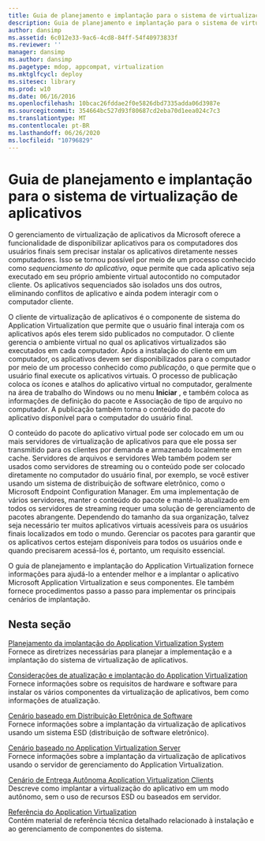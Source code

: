 ```yaml
---
title: Guia de planejamento e implantação para o sistema de virtualização de aplicativos
description: Guia de planejamento e implantação para o sistema de virtualização de aplicativos
author: dansimp
ms.assetid: 6c012e33-9ac6-4cd8-84ff-54f40973833f
ms.reviewer: ''
manager: dansimp
ms.author: dansimp
ms.pagetype: mdop, appcompat, virtualization
ms.mktglfcycl: deploy
ms.sitesec: library
ms.prod: w10
ms.date: 06/16/2016
ms.openlocfilehash: 10bcac26fddae2f0e5826dbd7335adda06d3987e
ms.sourcegitcommit: 354664bc527d93f80687cd2eba70d1eea024c7c3
ms.translationtype: MT
ms.contentlocale: pt-BR
ms.lasthandoff: 06/26/2020
ms.locfileid: "10796829"
---
```

# Guia de planejamento e implantação para o sistema de virtualização de aplicativos


O gerenciamento de virtualização de aplicativos da Microsoft oferece a funcionalidade de disponibilizar aplicativos para os computadores dos usuários finais sem precisar instalar os aplicativos diretamente nesses computadores. Isso se tornou possível por meio de um processo conhecido como *sequenciamento do aplicativo, o*que permite que cada aplicativo seja executado em seu próprio ambiente virtual autocontido no computador cliente. Os aplicativos sequenciados são isolados uns dos outros, eliminando conflitos de aplicativo e ainda podem interagir com o computador cliente.

O cliente de virtualização de aplicativos é o componente de sistema do Application Virtualization que permite que o usuário final interaja com os aplicativos após eles terem sido publicados no computador. O cliente gerencia o ambiente virtual no qual os aplicativos virtualizados são executados em cada computador. Após a instalação do cliente em um computador, os aplicativos devem ser disponibilizados para o computador por meio de um processo conhecido como *publicação*, o que permite que o usuário final execute os aplicativos virtuais. O processo de publicação coloca os ícones e atalhos do aplicativo virtual no computador, geralmente na área de trabalho do Windows ou no menu **Iniciar** , e também coloca as informações de definição do pacote e Associação de tipo de arquivo no computador. A publicação também torna o conteúdo do pacote do aplicativo disponível para o computador do usuário final.

O conteúdo do pacote do aplicativo virtual pode ser colocado em um ou mais servidores de virtualização de aplicativos para que ele possa ser transmitido para os clientes por demanda e armazenado localmente em cache. Servidores de arquivos e servidores Web também podem ser usados como servidores de streaming ou o conteúdo pode ser colocado diretamente no computador do usuário final, por exemplo, se você estiver usando um sistema de distribuição de software eletrônico, como o Microsoft Endpoint Configuration Manager. Em uma implementação de vários servidores, manter o conteúdo do pacote e mantê-lo atualizado em todos os servidores de streaming requer uma solução de gerenciamento de pacotes abrangente. Dependendo do tamanho da sua organização, talvez seja necessário ter muitos aplicativos virtuais acessíveis para os usuários finais localizados em todo o mundo. Gerenciar os pacotes para garantir que os aplicativos certos estejam disponíveis para todos os usuários onde e quando precisarem acessá-los é, portanto, um requisito essencial.

O guia de planejamento e implantação do Application Virtualization fornece informações para ajudá-lo a entender melhor e a implantar o aplicativo Microsoft Application Virtualization e seus componentes. Ele também fornece procedimentos passo a passo para implementar os principais cenários de implantação.

## Nesta seção


<a href="" id="planning-for-application-virtualization-system-deployment"></a>[Planejamento da implantação do Application Virtualization System](planning-for-application-virtualization-system-deployment.md)  
Fornece as diretrizes necessárias para planejar a implementação e a implantação do sistema de virtualização de aplicativos.

<a href="" id="application-virtualization-deployment-and-upgrade-considerations"></a>[Considerações de atualização e implantação do Application Virtualization](application-virtualization-deployment-and-upgrade-considerations.md)  
Fornece informações sobre os requisitos de hardware e software para instalar os vários componentes da virtualização de aplicativos, bem como informações de atualização.

<a href="" id="electronic-software-distribution-based-scenario"></a>[Cenário baseado em Distribuição Eletrônica de Software](electronic-software-distribution-based-scenario.md)  
Fornece informações sobre a implantação da virtualização de aplicativos usando um sistema ESD (distribuição de software eletrônico).

<a href="" id="application-virtualization-server-based-scenario"></a>[Cenário baseado no Application Virtualization Server](application-virtualization-server-based-scenario.md)  
Fornece informações sobre a implantação da virtualização de aplicativos usando o servidor de gerenciamento do Application Virtualization.

<a href="" id="stand-alone-delivery-scenario-for-application-virtualization-clients"></a>[Cenário de Entrega Autônoma Application Virtualization Clients](stand-alone-delivery-scenario-for-application-virtualization-clients.md)  
Descreve como implantar a virtualização do aplicativo em um modo autônomo, sem o uso de recursos ESD ou baseados em servidor.

<a href="" id="application-virtualization-reference"></a>[Referência do Application Virtualization](application-virtualization-reference.md)  
Contém material de referência técnica detalhado relacionado à instalação e ao gerenciamento de componentes do sistema.

 

 





